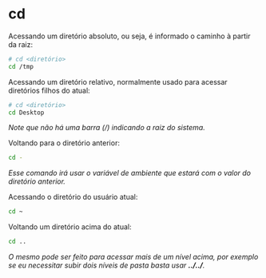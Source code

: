 # cd

Acessando um diretório absoluto, ou seja, é informado o caminho à partir da raiz:

```bash
# cd <diretório>
cd /tmp
```

Acessando um diretório relativo, normalmente usado para acessar diretórios filhos do atual:

```bash
# cd <diretório>
cd Desktop
```

*Note que não há uma barra (/) indicando a raiz do sistema.*

Voltando para o diretório anterior:

```bash
cd -
```

*Esse comando irá usar o variável de ambiente que estará com o valor do diretório anterior.*

Acessando o diretório do usuário atual:

```bash
cd ~
```

Voltando um diretório acima do atual:

```bash
cd ..
```

*O mesmo pode ser feito para acessar mais de um nível acima, por exemplo se eu necessitar subir dois níveis de pasta basta usar **../../**.*
